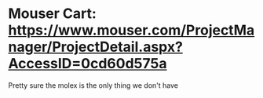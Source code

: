 # Mouser Cart: https://www.mouser.com/ProjectManager/ProjectDetail.aspx?AccessID=0cd60d575a
Pretty sure the molex is the only thing we don't have
